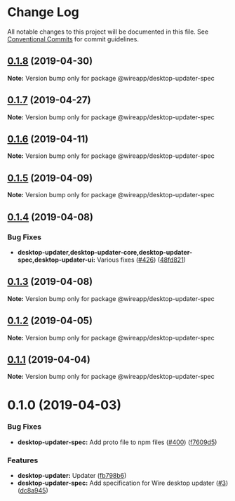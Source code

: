 # Change Log

All notable changes to this project will be documented in this file.
See [Conventional Commits](https://conventionalcommits.org) for commit guidelines.

## [0.1.8](https://github.com/wireapp/wire-desktop-packages/tree/master/packages/desktop-updater-spec/compare/@wireapp/desktop-updater-spec@0.1.7...@wireapp/desktop-updater-spec@0.1.8) (2019-04-30)

**Note:** Version bump only for package @wireapp/desktop-updater-spec





## [0.1.7](https://github.com/wireapp/wire-desktop-packages/tree/master/packages/desktop-updater-spec/compare/@wireapp/desktop-updater-spec@0.1.6...@wireapp/desktop-updater-spec@0.1.7) (2019-04-27)

**Note:** Version bump only for package @wireapp/desktop-updater-spec





## [0.1.6](https://github.com/wireapp/wire-desktop-packages/tree/master/packages/desktop-updater-spec/compare/@wireapp/desktop-updater-spec@0.1.5...@wireapp/desktop-updater-spec@0.1.6) (2019-04-11)

**Note:** Version bump only for package @wireapp/desktop-updater-spec





## [0.1.5](https://github.com/wireapp/wire-desktop-packages/tree/master/packages/desktop-updater-spec/compare/@wireapp/desktop-updater-spec@0.1.4...@wireapp/desktop-updater-spec@0.1.5) (2019-04-09)

**Note:** Version bump only for package @wireapp/desktop-updater-spec





## [0.1.4](https://github.com/wireapp/wire-desktop-packages/tree/master/packages/desktop-updater-spec/compare/@wireapp/desktop-updater-spec@0.1.3...@wireapp/desktop-updater-spec@0.1.4) (2019-04-08)


### Bug Fixes

* **desktop-updater,desktop-updater-core,desktop-updater-spec,desktop-updater-ui:** Various fixes ([#426](https://github.com/wireapp/wire-desktop-packages/tree/master/packages/desktop-updater-spec/issues/426)) ([48fd821](https://github.com/wireapp/wire-desktop-packages/tree/master/packages/desktop-updater-spec/commit/48fd821))





## [0.1.3](https://github.com/wireapp/wire-desktop-packages/tree/master/packages/desktop-updater-spec/compare/@wireapp/desktop-updater-spec@0.1.2...@wireapp/desktop-updater-spec@0.1.3) (2019-04-08)

**Note:** Version bump only for package @wireapp/desktop-updater-spec





## [0.1.2](https://github.com/wireapp/wire-desktop-packages/tree/master/packages/desktop-updater-spec/compare/@wireapp/desktop-updater-spec@0.1.1...@wireapp/desktop-updater-spec@0.1.2) (2019-04-05)

**Note:** Version bump only for package @wireapp/desktop-updater-spec





## [0.1.1](https://github.com/wireapp/wire-desktop-packages/tree/master/packages/desktop-updater-spec/compare/@wireapp/desktop-updater-spec@0.1.0...@wireapp/desktop-updater-spec@0.1.1) (2019-04-04)

**Note:** Version bump only for package @wireapp/desktop-updater-spec





# 0.1.0 (2019-04-03)


### Bug Fixes

* **desktop-updater-spec:** Add proto file to npm files ([#400](https://github.com/wireapp/wire-desktop-packages/tree/master/packages/desktop-updater-spec/issues/400)) ([f7609d5](https://github.com/wireapp/wire-desktop-packages/tree/master/packages/desktop-updater-spec/commit/f7609d5))


### Features

* **desktop-updater:** Updater ([fb798b6](https://github.com/wireapp/wire-desktop-packages/tree/master/packages/desktop-updater-spec/commit/fb798b6))
* **desktop-updater-spec:** Add specification for Wire desktop updater ([#3](https://github.com/wireapp/wire-desktop-packages/tree/master/packages/desktop-updater-spec/issues/3)) ([dc8a945](https://github.com/wireapp/wire-desktop-packages/tree/master/packages/desktop-updater-spec/commit/dc8a945))
